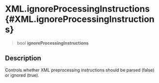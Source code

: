 XML.ignoreProcessingInstructions {#XML.ignoreProcessingInstructions}
================================

> bool **ignoreProcessingInstructions**

Description
-----------

Controls whether XML preprocessing instructions should be parsed (false)
or ignored (true).
